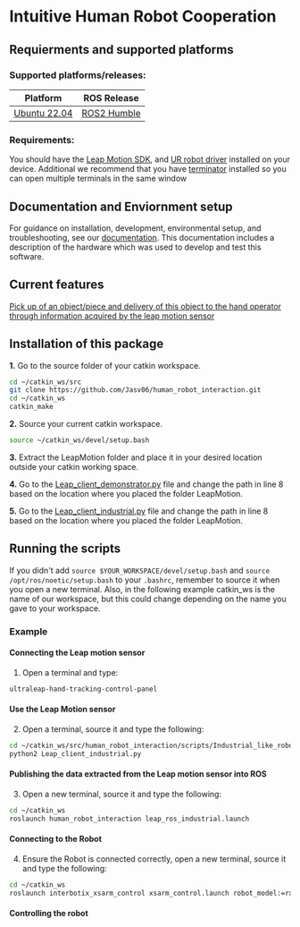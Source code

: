 # Intuitive Human Robot Cooperation

## Requierments and supported platforms
### Supported platforms/releases:

|Platform|ROS Release|
|-|------|
|[Ubuntu 22.04](https://releases.ubuntu.com/20.04/)|[ROS2 Humble](https://docs.ros.org/en/humble/Installation.html)|

### Requirements: 

You should have the [Leap Motion SDK](https://developer.leapmotion.com/tracking-software-download), and [UR robot driver](https://docs.ros.org/en/rolling/p/ur_robot_driver/installation/toc.html) installed on your device. Additional we recommend that you have [terminator](https://wiki.ubuntuusers.de/Terminator/) installed so you can open multiple terminals in the same window

## Documentation and Enviornment setup
For guidance on installation, development, environmental setup, and troubleshooting, see our [documentation](). This documentation includes a description of the hardware which was used to develop and test this software.

## Current features
[Pick up of an object/piece and delivery of this object to the hand operator through information acquired by the leap motion sensor](/src/leapmotion_robotcontrol)

## Installation of this package
**1.** Go to the source folder of your catkin workspace.
```bash 
cd ~/catkin_ws/src
git clone https://github.com/Jasv06/human_robot_interaction.git
cd ~/catkin_ws
catkin_make
```
**2.** Source your current catkin workspace.
```bash 
source ~/catkin_ws/devel/setup.bash
```
**3.** Extract the LeapMotion folder and place it in your desired location outside your catkin working space.

**4.** Go to the [Leap_client_demonstrator.py](/scripts/demonstrator_hold_hand/Leap_client_demonstrator.py) file and change the path in line 8 based on the location where you placed the folder LeapMotion.

**5.** Go to the [Leap_client_industrial.py](/scripts/Industrial_like_robot/Leap_client_industrial.py) file and change the path in line 8 based on the location where you placed the folder LeapMotion.

## Running the scripts
If you didn't add `source $YOUR_WORKSPACE/devel/setup.bash` and `source /opt/ros/noetic/setup.bash` to your `.bashrc`, remember to source it when you open a new terminal. Also, in the following example catkin_ws is the name of our workspace, but this could change depending on the name you gave to your workspace.

### Example
#### Connecting the Leap motion sensor
1. Open a terminal and type:
```sh
ultraleap-hand-tracking-control-panel
```
#### Use the Leap Motion sensor
2. Open a terminal, source it and type the following:
```sh
cd ~/catkin_ws/src/human_robot_interaction/scripts/Industrial_like_robot
python2 Leap_client_industrial.py
```
#### Publishing the data extracted from the Leap motion sensor into ROS
3. Open a new terminal, source it and type the following:
```sh
cd ~/catkin_ws
roslaunch human_robot_interaction leap_ros_industrial.launch
```
#### Connecting to the Robot
4. Ensure the Robot is connected correctly, open a new terminal, source it and type the following:
```sh
cd ~/catkin_ws
roslaunch interbotix_xsarm_control xsarm_control.launch robot_model:=rx150 
```
#### Controlling the robot
